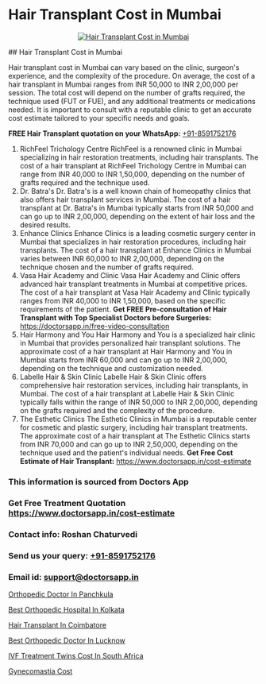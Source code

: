 # Hair Transplant Cost in Mumbai

<p align="center">
  <a href="https://doctorsapp.co.in/treatment/hair-transplant">
    <img src="https://doctorsapp.co.in/uploads/treatment_image/transplant.jpg" alt="Hair Transplant Cost in Mumbai">
  </a>
</p>
## Hair Transplant Cost in Mumbai

Hair transplant cost in Mumbai can vary based on the clinic, surgeon's experience, and the complexity of the procedure. On average, the cost of a hair transplant in Mumbai ranges from INR 50,000 to INR 2,00,000 per session. The total cost will depend on the number of grafts required, the technique used (FUT or FUE), and any additional treatments or medications needed. It is important to consult with a reputable clinic to get an accurate cost estimate tailored to your specific needs and goals.

**FREE Hair Transplant quotation on your WhatsApp:**  [+91-8591752176](https://api.whatsapp.com/send?phone=8591752176)

1) RichFeel Trichology Centre
RichFeel is a renowned clinic in Mumbai specializing in hair restoration treatments, including hair transplants. The cost of a hair transplant at RichFeel Trichology Centre in Mumbai can range from INR 40,000 to INR 1,50,000, depending on the number of grafts required and the technique used.
2) Dr. Batra's
Dr. Batra's is a well known chain of homeopathy clinics that also offers hair transplant services in Mumbai. The cost of a hair transplant at Dr. Batra's in Mumbai typically starts from INR 50,000 and can go up to INR 2,00,000, depending on the extent of hair loss and the desired results.
3) Enhance Clinics
Enhance Clinics is a leading cosmetic surgery center in Mumbai that specializes in hair restoration procedures, including hair transplants. The cost of a hair transplant at Enhance Clinics in Mumbai varies between INR 60,000 to INR 2,00,000, depending on the technique chosen and the number of grafts required.
4) Vasa Hair Academy and Clinic
Vasa Hair Academy and Clinic offers advanced hair transplant treatments in Mumbai at competitive prices. The cost of a hair transplant at Vasa Hair Academy and Clinic typically ranges from INR 40,000 to INR 1,50,000, based on the specific requirements of the patient.
**Get FREE Pre-consultation of Hair Transplant with Top Specialist Doctors before Surgeries:** https://doctorsapp.in/free-video-consultation
5) Hair Harmony and You
Hair Harmony and You is a specialized hair clinic in Mumbai that provides personalized hair transplant solutions. The approximate cost of a hair transplant at Hair Harmony and You in Mumbai starts from INR 60,000 and can go up to INR 2,00,000, depending on the technique and customization needed.
6) Labelle Hair & Skin Clinic
Labelle Hair & Skin Clinic offers comprehensive hair restoration services, including hair transplants, in Mumbai. The cost of a hair transplant at Labelle Hair & Skin Clinic typically falls within the range of INR 50,000 to INR 2,00,000, depending on the grafts required and the complexity of the procedure.
7) The Esthetic Clinics
The Esthetic Clinics in Mumbai is a reputable center for cosmetic and plastic surgery, including hair transplant treatments. The approximate cost of a hair transplant at The Esthetic Clinics starts from INR 70,000 and can go up to INR 2,50,000, depending on the technique used and the patient's individual needs.
**Get Free Cost Estimate of Hair Transplant:** https://www.doctorsapp.in/cost-estimate

### This information is sourced from Doctors App 
### Get Free Treatment Quotation https://www.doctorsapp.in/cost-estimate
### Contact info: Roshan Chaturvedi 
### Send us your query: [+91-8591752176](https://api.whatsapp.com/send?phone=8591752176) 
### Email id: support@doctorsapp.in

[Orthopedic Doctor In Panchkula](https://www.linkedin.com/pulse/orthopedic-doctor-panchkula-doctorsapp-dhaka-njlde?trackingId=p6Z7hilyjxWuByT9sZBJ6g%3D%3D&lipi=urn%3Ali%3Apage%3Ad_flagship3_company_admin%3Bo%2BosOGJBSO63YocmsfjAZA%3D%3D)

[Best Orthopedic Hospital In Kolkata](https://www.linkedin.com/pulse/best-orthopedic-hospital-kolkata-doctorsapp-chittagong-xmzne?trackingId=%2Ffzfv0CADj%2FQuHMFYWs0Sg%3D%3D&lipi=urn%3Ali%3Apage%3Ad_flagship3_company_admin%3BddPc4oDaSTuh6mJcYb9fAg%3D%3D)

[Hair Transplant In Coimbatore](https://medium.com/@vanshmehar12/hair-transplant-in-coimbatore-7dc57bae68e3)

[Best Orthopedic Doctor In Lucknow](https://medium.com/@vimalrana22/best-orthopedic-doctor-in-lucknow-c2781bdec12b)

[IVF Treatment Twins Cost In South Africa](https://doctors-apps.github.io/doctorsapp/ivf-treatment-twins-cost-in-south-africa)

[Gynecomastia Cost](https://doctors-apps.github.io/doctorsapp/gynecomastia-cost)

